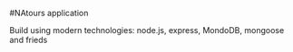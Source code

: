#NAtours application

Build using modern technologies: node.js, express, MondoDB, mongoose and frieds
